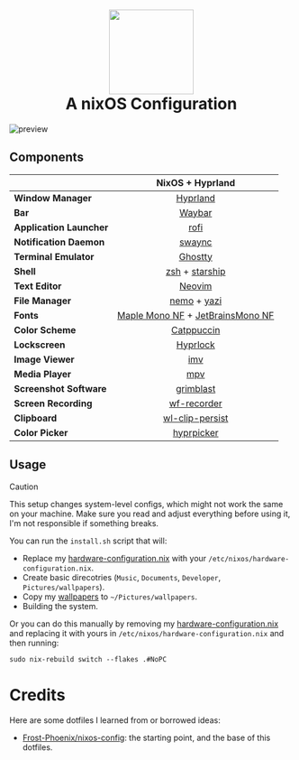 <h1 align="center">
   <img src="https://files.artturin.com/files/nixoscolorful.svg" width="150px" /> 
   <br>
      A nixOS Configuration
   <br>
</h1>
<img alt="preview" src="https://github.com/user-attachments/assets/dbe48233-e55a-4a23-91f9-db5cd6d6322f" />

## Components
|                             | NixOS + Hyprland                                                                              |
| --------------------------- | :---------------------------------------------------------------------------------------------:
| **Window Manager**          | [Hyprland][Hyprland] |
| **Bar**                     | [Waybar][Waybar] |
| **Application Launcher**    | [rofi][rofi] |
| **Notification Daemon**     | [swaync][swaync] |
| **Terminal Emulator**       | [Ghostty][Ghostty] |
| **Shell**                   | [zsh][zsh] + [starship][starship] |
| **Text Editor**             | [Neovim][Neovim] |
| **File Manager**            | [nemo][nemo] + [yazi][yazi] |
| **Fonts**                   | [Maple Mono NF][Maple Mono] + [JetBrainsMono NF][JetBrainsMono] |
| **Color Scheme**            | [Catppuccin][Catppuccin] |
| **Lockscreen**              | [Hyprlock][Hyprlock] |
| **Image Viewer**            | [imv][imv] |
| **Media Player**            | [mpv][mpv] |
| **Screenshot Software**     | [grimblast][grimblast] |
| **Screen Recording**        | [wf-recorder][wf-recorder] |
| **Clipboard**               | [wl-clip-persist][wl-clip-persist] |
| **Color Picker**            | [hyprpicker][hyprpicker] |


## Usage
> [!CAUTION]
> This setup changes system-level configs, which might not work the same on your machine.
Make sure you read and adjust everything before using it, I'm not responsible if something breaks.

You can run the `install.sh` script that will:
 - Replace my [hardware-configuration.nix](/hosts/NoPC/hardware-configuration.nix) with your `/etc/nixos/hardware-configuration.nix`.
 - Create basic direcotries (`Music`, `Documents`, `Developer`, `Pictures/wallpapers`).
 - Copy my [wallpapers](/wallpapers) to `~/Pictures/wallpapers`.
 - Building the system.

Or you can do this manually by removing my [hardware-configuration.nix](/hosts/NoPC/hardware-configuration.nix) and replacing it with yours in `/etc/nixos/hardware-configuration.nix` and then running:

```
sudo nix-rebuild switch --flakes .#NoPC
```

# Credits
Here are some dotfiles I learned from or borrowed ideas:
 - [Frost-Phoenix/nixos-config](https://github.com/Frost-Phoenix/nixos-config/): the starting point, and the base of this dotfiles.

<!-- Links -->
[Hyprland]: https://github.com/hyprwm/Hyprland
[Ghostty]: https://ghostty.org/
[starship]: https://starship.rs
[Waybar]: https://github.com/Alexays/Waybar
[rofi]: https://github.com/lbonn/rofi
[nemo]: https://github.com/linuxmint/nemo/
[yazi]: https://github.com/sxyazi/yazi
[zsh]: https://ohmyz.sh/
[Hyprlock]: https://github.com/hyprwm/hyprlock
[audacious]: https://audacious-media-player.org/
[mpv]: https://github.com/mpv-player/mpv
[Neovim]: https://github.com/neovim/neovim
[grimblast]: https://github.com/hyprwm/contrib
[imv]: https://sr.ht/~exec64/imv/
[swaync]: https://github.com/ErikReider/SwayNotificationCenter
[Maple Mono]: https://github.com/subframe7536/maple-font
[JetBrainsMono]: https://github.com/JetBrains/JetBrainsMono
[wl-clip-persist]: https://github.com/Linus789/wl-clip-persist
[wf-recorder]: https://github.com/ammen99/wf-recorder
[hyprpicker]: https://github.com/hyprwm/hyprpicker
[Catppuccin]: https://github.com/catppuccin
